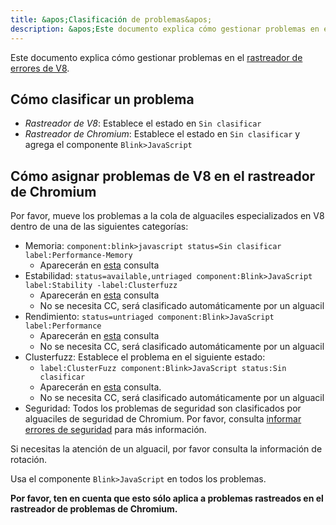 ```yaml
---
title: &apos;Clasificación de problemas&apos;
description: &apos;Este documento explica cómo gestionar problemas en el rastreador de errores de V8.&apos;
---
```

Este documento explica cómo gestionar problemas en el [rastreador de errores de V8](/bugs).

## Cómo clasificar un problema

- *Rastreador de V8*: Establece el estado en `Sin clasificar`
- *Rastreador de Chromium*: Establece el estado en `Sin clasificar` y agrega el componente `Blink>JavaScript`

## Cómo asignar problemas de V8 en el rastreador de Chromium

Por favor, mueve los problemas a la cola de alguaciles especializados en V8 dentro de una de las siguientes categorías:

- Memoria: `component:blink>javascript status=Sin clasificar label:Performance-Memory`
    - Aparecerán en [esta](https://bugs.chromium.org/p/chromium/issues/list?can=2&q=component%3Ablink%3Ejavascript+status%3DUntriaged+label%3APerformance-Memory+&colspec=ID+Pri+M+Stars+ReleaseBlock+Cr+Status+Owner+Summary+OS+Modified&x=m&y=releaseblock&cells=tiles) consulta
- Estabilidad: `status=available,untriaged component:Blink>JavaScript label:Stability -label:Clusterfuzz`
    - Aparecerán en [esta](https://bugs.chromium.org/p/chromium/issues/list?can=2&q=status%3Davailable%2Cuntriaged+component%3ABlink%3EJavaScript+label%3AStability+-label%3AClusterfuzz&colspec=ID+Pri+M+Stars+ReleaseBlock+Component+Status+Owner+Summary+OS+Modified&x=m&y=releaseblock&cells=ids) consulta
    - No se necesita CC, será clasificado automáticamente por un alguacil
- Rendimiento: `status=untriaged component:Blink>JavaScript label:Performance`
    - Aparecerán en [esta](https://bugs.chromium.org/p/chromium/issues/list?colspec=ID%20Pri%20M%20Stars%20ReleaseBlock%20Cr%20Status%20Owner%20Summary%20OS%20Modified&x=m&y=releaseblock&cells=tiles&q=component%3Ablink%3Ejavascript%20status%3DUntriaged%20label%3APerformance&can=2) consulta
    - No se necesita CC, será clasificado automáticamente por un alguacil
- Clusterfuzz: Establece el problema en el siguiente estado:
    - `label:ClusterFuzz component:Blink>JavaScript status:Sin clasificar`
    - Aparecerán en [esta](https://bugs.chromium.org/p/chromium/issues/list?can=2&q=label%3AClusterFuzz+component%3ABlink%3EJavaScript+status%3AUntriaged&colspec=ID+Pri+M+Stars+ReleaseBlock+Component+Status+Owner+Summary+OS+Modified&x=m&y=releaseblock&cells=ids) consulta.
    - No se necesita CC, será clasificado automáticamente por un alguacil
- Seguridad: Todos los problemas de seguridad son clasificados por alguaciles de seguridad de Chromium. Por favor, consulta [informar errores de seguridad](/docs/security-bugs) para más información.

Si necesitas la atención de un alguacil, por favor consulta la información de rotación.

Usa el componente `Blink>JavaScript` en todos los problemas.

**Por favor, ten en cuenta que esto sólo aplica a problemas rastreados en el rastreador de problemas de Chromium.**
